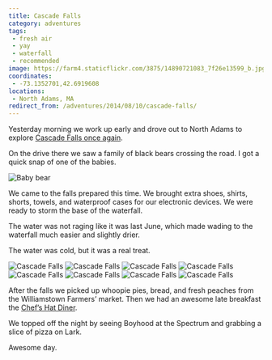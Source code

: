 ```yaml
---
title: Cascade Falls
category: adventures
tags:
 - fresh air
 - yay
 - waterfall
 - recommended
image: https://farm4.staticflickr.com/3875/14890721083_7f26e13599_b.jpg
coordinates:
 - -73.1352701,42.6919608
locations:
 - North Adams, MA
redirect_from: /adventures/2014/08/10/cascade-falls/
---
```



Yesterday morning we work up early and drove out to North Adams to explore [Cascade Falls once again](/adventures/2013/06/02/this-weekend/).

On the drive there we saw a family of black bears crossing the road. I got a quick snap of one of the babies.


<img src="https://farm6.staticflickr.com/5551/14878717335_2f354ef4d4_o.jpg" alt="Baby bear">

We came to the falls prepared this time. We brought extra shoes, shirts, shorts, towels, and waterproof cases for our electronic devices. We were ready to storm the base of the waterfall.

The water was not raging like it was last June, which made wading to the waterfall much easier and slightly drier.

The water was cold, but it was a real treat.

<div class="photos">

<img src="https://farm4.staticflickr.com/3889/14684318097_0518d83447_b.jpg" alt="Cascade Falls">

<img src="https://farm4.staticflickr.com/3910/14870501702_4b7396f95a_b.jpg" alt="Cascade Falls">

<img src="https://farm4.staticflickr.com/3906/14890716173_0022fde150_b.jpg" class="img-thirds" alt="Cascade Falls">

<img src="https://farm4.staticflickr.com/3906/14867778481_e3a5699f06_b.jpg" class="img-thirds" alt="Cascade Falls">

<img src="https://farm4.staticflickr.com/3867/14684233128_6dcc41988d_b.jpg" class="img-thirds" alt="Cascade Falls">

<img src="https://farm6.staticflickr.com/5593/14868370954_aecd506bee_b.jpg" class="img-half" alt="Cascade Falls">

<img src="https://farm6.staticflickr.com/5566/14847833746_f4c02626cd_b.jpg" class="img-half" alt="Cascade Falls">

<img src="https://farm4.staticflickr.com/3875/14890721083_7f26e13599_b.jpg" alt="Cascade Falls">
</div>

After the falls we picked up whoopie pies, bread, and fresh peaches from the Williamstown Farmers&rsquo; market. Then we had an awesome late breakfast the [Chef&rsquo;s Hat Diner](http://www.chefshatdiner.com/).

We topped off the night by seeing Boyhood at the Spectrum and grabbing a slice of pizza on Lark.

Awesome day.
